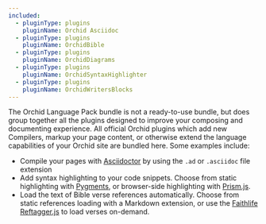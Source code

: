 ```yaml
---
included:
  - pluginType: plugins
    pluginName: Orchid Asciidoc
  - pluginType: plugins
    pluginName: OrchidBible
  - pluginType: plugins
    pluginName: OrchidDiagrams
  - pluginType: plugins
    pluginName: OrchidSyntaxHighlighter
  - pluginType: plugins
    pluginName: OrchidWritersBlocks
---
```


The Orchid Language Pack bundle is not a ready-to-use bundle, but does group together all the plugins designed to 
improve your composing and documenting experience. All official Orchid plugins which add new Compilers, markup your
page content, or otherwise extend the language capabilities of your Orchid site are bundled here. Some examples include:

* Compile your pages with [Asciidoctor](https://asciidoctor.org/docs/asciidoctorj/) by using the `.ad` or `.asciidoc` 
file extension
* Add syntax highlighting to your code snippets. Choose from static highlighting with 
[Pygments](https://pygments.org/docs/java/), or browser-side highlighting with [Prism.js](https://prismjs.com/).
* Load the text of Bible verse references automatically. Choose from static references loading with a Markdown 
extension, or use the [Faithlife Reftagger.js](https://reftagger.com) to load verses on-demand.
